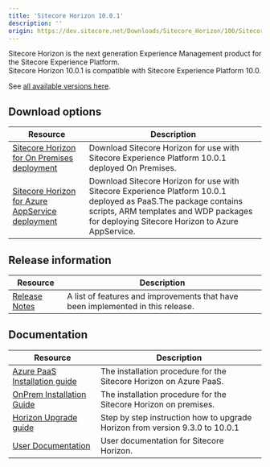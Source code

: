 ```yaml
---
title: 'Sitecore Horizon 10.0.1'
description: ''
origin: https://dev.sitecore.net/Downloads/Sitecore_Horizon/100/Sitecore_Horizon_1001
---
```


Sitecore Horizon is the next generation Experience Management product for the Sitecore Experience Platform.\
Sitecore Horizon 10.0.1 is compatible with Sitecore Experience Platform 10.0.

See [all available versions here](/downloads/Sitecore_Horizon).

## Download options

| Resource                                                                                                                                                                                               | Description                                                                                                                                                                                                  |
| ------------------------------------------------------------------------------------------------------------------------------------------------------------------------------------------------------ | ------------------------------------------------------------------------------------------------------------------------------------------------------------------------------------------------------------ |
| [Sitecore Horizon for On Premises deployment](https://scdp.blob.core.windows.net/downloads/Sitecore%20Horizon/100/Sitecore%20Horizon%201001/Secure/Sitecore%20Horizon%2010.0.1.zip)                    | Download Sitecore Horizon for use with Sitecore Experience Platform 10.0.1 deployed On Premises.                                                                                                             |
| [Sitecore Horizon for Azure AppService deployment](https://scdp.blob.core.windows.net/downloads/Sitecore%20Horizon/100/Sitecore%20Horizon%201001/Secure/Sitecore%20Horizon%20for%20Azure%2010.0.1.zip) | Download Sitecore Horizon for use with Sitecore Experience Platform 10.0.1 deployed as PaaS.The package contains scripts, ARM templates and WDP packages for deploying Sitecore Horizon to Azure AppService. |

## Release information

| Resource                                                                             | Description                                                                     |
| ------------------------------------------------------------------------------------ | ------------------------------------------------------------------------------- |
| [Release Notes](/downloads/Sitecore_Horizon/100/Sitecore_Horizon_1001/Release_Notes) | A list of features and improvements that have been implemented in this release. |

## Documentation

| Resource                                                                                                                                                                                       | Description                                                                  |
| ---------------------------------------------------------------------------------------------------------------------------------------------------------------------------------------------- | ---------------------------------------------------------------------------- |
| [Azure PaaS Installation guide](https://scdp.blob.core.windows.net/downloads/Sitecore%20Horizon/100/Sitecore%20Horizon%201001/Secure/Azure%20Deployment%20Guide%20-%20Horizon%2010_0_1.pdf)    | The installation procedure for the Sitecore Horizon on Azure PaaS.           |
| [OnPrem Installation Guide](https://scdp.blob.core.windows.net/downloads/Sitecore%20Horizon/100/Sitecore%20Horizon%201001/Secure/On-premise%20Installation%20Guide%20-%20Horizon%2010_0_1.pdf) | The installation procedure for the Sitecore Horizon on premises.             |
| [Horizon Upgrade guide](https://scdp.blob.core.windows.net/downloads/Sitecore%20Horizon/100/Sitecore%20Horizon%201001/Secure/Horizon%20Upgrade%20guide%2010.0.1.pdf)                           | Step by step instruction how to upgrade Horizon from version 9.3.0 to 10.0.1 |
| [User Documentation](https://doc.sitecore.com/users/100/sitecore-experience-platform/en/horizon.html)                                                                                          | User documentation for Sitecore Horizon.                                     |
